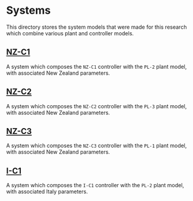 # Systems

This directory stores the system models that were made for this research which combine various plant and controller models.

## [NZ-C1](nz-c1.yaml)

A system which composes the `NZ-C1` controller with the `PL-2` plant model, with associated New Zealand parameters.

## [NZ-C2](nz-c2.yaml)

A system which composes the `NZ-C2` controller with the `PL-3` plant model, with associated New Zealand parameters.

## [NZ-C3](nz-c3.yaml)

A system which composes the `NZ-C3` controller with the `PL-1` plant model, with associated New Zealand parameters.

## [I-C1](i-c1.yaml)

A system which composes the `I-C1` controller with the `PL-2` plant model, with associated Italy parameters.
